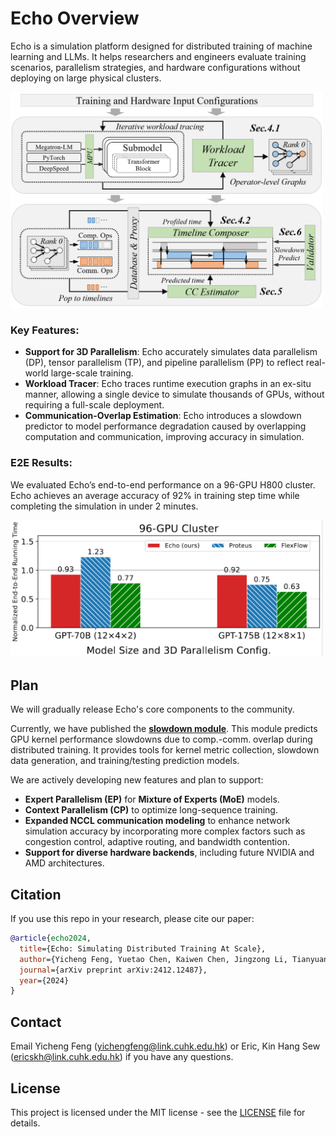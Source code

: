 # Echo Overview

Echo is a simulation platform designed for distributed training of machine learning and LLMs. It helps researchers and engineers evaluate training scenarios, parallelism strategies, and hardware configurations without deploying on large physical clusters.

<img src="docs/images/arch.jpg" alt="Echo Architecture" width="500" />


### Key Features:

- **Support for 3D Parallelism**: Echo accurately simulates data parallelism (DP), tensor parallelism (TP), and pipeline parallelism (PP) to reflect real-world large-scale training.
- **Workload Tracer**: Echo traces runtime execution graphs in an ex-situ manner, allowing a single device to simulate thousands of GPUs, without requiring a full-scale deployment.
- **Communication-Overlap Estimation**: Echo introduces a slowdown predictor to model performance degradation caused by overlapping computation and communication, improving accuracy in simulation.


### E2E Results:
We evaluated Echo’s end-to-end performance on a 96-GPU H800 cluster. Echo achieves an average accuracy of 92% in training step time while completing the simulation in under 2 minutes.

<img src="docs/images/e2e-96-gpus.jpg" alt="Echo 96-GPU clusters" width="500" />



## Plan

We will gradually release Echo's core components to the community.

Currently, we have published the [**slowdown module**](https://github.com/NetX-lab/Echo-slowdown/tree/18b723021da83759b72b3434b9471987c14e5c4c). This module predicts GPU kernel performance slowdowns due to comp.-comm. overlap during distributed training. It provides tools for kernel metric collection, slowdown data generation, and training/testing prediction models.


We are actively developing new features and plan to support:

- **Expert Parallelism (EP)** for **Mixture of Experts (MoE)** models.
- **Context Parallelism (CP)** to optimize long-sequence training.
- **Expanded NCCL communication modeling** to enhance network simulation accuracy by incorporating more complex factors such as congestion control, adaptive routing, and bandwidth contention.
- **Support for diverse hardware backends**, including future NVIDIA and AMD architectures.


## Citation

If you use this repo in your research, please cite our paper:

```bibtex
@article{echo2024,
  title={Echo: Simulating Distributed Training At Scale},
  author={Yicheng Feng, Yuetao Chen, Kaiwen Chen, Jingzong Li, Tianyuan Wu, Peng Cheng, Chuan Wu, Wei Wang, Tsung-Yi Ho, Hong Xu},
  journal={arXiv preprint arXiv:2412.12487},
  year={2024}
}
```

## Contact

Email Yicheng Feng (<yichengfeng@link.cuhk.edu.hk>) or Eric, Kin Hang Sew (<ericskh@link.cuhk.edu.hk>) if you have any questions.

## License

This project is licensed under the MIT license - see the [LICENSE](LICENSE) file for details.
